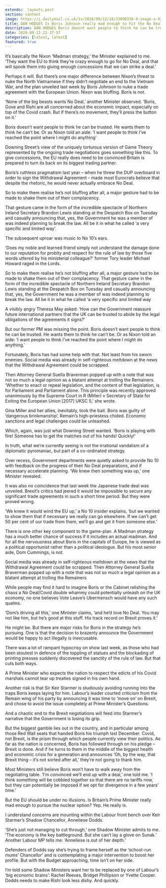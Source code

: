 ```yaml
---
extends: _layouts.post
section: content
image: https://i.dailymail.co.uk/1s/2020/09/12/18/33098338-0-image-a-93_1599932633619.jpg 
title: DAN HODGES Is Boris Johnson really mad enough to hit the No Deal nuclear button? 
description: DAN HODGES Boris doesnt want people to think he can be trusted. He wants them to think he cant be. Or as Nixon told an aide I want people to think Ive reached the point where I might do anything. 
date: 2020-09-12-22-37-57 
categories: [latest, latest] 
featured: true 
--- 
```

It’s basically the Nixon ‘Madman strategy,’ the Minister explained to me. ‘They want the EU to think they’re crazy enough to go for No Deal, and that will spook them into giving enough concessions that we can strike a deal.’

Perhaps it will. But there’s one major difference between Nixon’s threat to nuke the North Vietnamese if they didn’t negotiate an end to the Vietnam War, and the plan unveiled last week by Boris Johnson to nuke a trade agreement with the European Union. Nixon was bluffing. Boris is not.

‘None of the big beasts wants No Deal,’ another Minister observed. ‘Boris, Gove and Rishi are all concerned about the economic impact, especially on top of the Covid crash. But if there’s no movement, they’ll press the button on it.’

Boris doesn’t want people to think he can be trusted. He wants them to think he can’t be. Or as Nixon told an aide: ‘I want people to think I’ve reached the point where I might do anything'

Downing Street’s view of the uniquely torturous version of Game Theory represented by the ongoing trade negotiations goes something like this. To give concessions, the EU really does need to be convinced Britain is prepared to turn its back on its biggest trading partner.

Boris’s ruthless pragmatism last year – when he threw the DUP overboard in order to sign the Withdrawal Agreement – made most Eurocrats believe that despite the rhetoric, he would never actually embrace No Deal.

So to make them realise he’s not bluffing after all, a major gesture had to be made to shake them out of their complacency. 

That gesture came in the form of the incredible spectacle of Northern Ireland Secretary Brandon Lewis standing at the Despatch Box on Tuesday and casually announcing that, yes, the Government he was a member of was indeed planning to break the law. All be it in what he called ‘a very specific and limited way’.

The subsequent uproar was music to No 10’s ears.

‘Does my noble and learned friend simply not understand the damage done to our reputation for probity and respect for the rule of law by those five words uttered by his ministerial colleague?’ former Tory leader Michael Howard raged in the Lords. 

So to make them realise he’s not bluffing after all, a major gesture had to be made to shake them out of their complacency. That gesture came in the form of the incredible spectacle of Northern Ireland Secretary Brandon Lewis standing at the Despatch Box on Tuesday and casually announcing that, yes, the Government he was a member of was indeed planning to break the law. All be it in what he called ‘a very specific and limited way

A visibly angry Theresa May asked: ‘How can the Government reassure future international partners that the UK can be trusted to abide by the legal obligations of the agreements it signs?’

But our former PM was missing the point. Boris doesn’t want people to think he can be trusted. He wants them to think he can’t be. Or as Nixon told an aide: ‘I want people to think I’ve reached the point where I might do anything.’

Fortunately, Boris has had some help with that. Not least from his sworn enemies. Social media was already in self-righteous meltdown at the news that the Withdrawal Agreement could be scrapped.

Then Attorney General Suella Braverman popped up with a note that was not so much a legal opinion as a blatant attempt at trolling the Remainers. ‘Whether to enact or repeal legislation, and the content of that legislation, is for Parliament and Parliament alone. This principle was recently approved unanimously by the Supreme Court in R (Miller) v Secretary of State for Exiting the European Union [2017] UKSC 5,’ she wrote. 

Gina Miller and her allies, inevitably, took the bait. Boris was guilty of ‘dangerous brinkmanship’, Remain’s high-priestess chided. Economic sanctions and legal challenges could be unleashed.

Which, again, was just what Downing Street wanted. ‘Boris is playing with fire! Someone has to get the matches out of his hands! Quickly!’

In truth, what we’re currently seeing is not the irrational vandalism of a diplomatic pyromaniac, but part of a co-ordinated strategy.

Over recess, Government departments were quietly asked to provide No 10 with feedback on the progress of their No Deal preparations, and if necessary accelerate planning. ‘We knew then something was up,’ one Minister revealed.

It was also no coincidence that last week the Japanese trade deal was unveiled. Brexit’s critics had jeered it would be impossible to secure any significant trade agreements in such a short time period. But they were proved wrong.

‘We knew it would wind the EU up,’ a No 10 insider explains, ‘but we wanted to show them that if necessary we really can go elsewhere. If we can’t get 50 per cent of our trade from them, we’ll go and get it from someone else.’

There is one other key component to the game-plan. A Madman strategy has a much better chance of success if it includes an actual madman. And for all the nervousness about Boris in the capitals of Europe, he is viewed as a political opportunist rather than a political ideologue. But his most senior aide, Dom Cummings, is not. 

Social media was already in self-righteous meltdown at the news that the Withdrawal Agreement could be scrapped. Then Attorney General Suella Braverman popped up with a note that was not so much a legal opinion as a blatant attempt at trolling the Remainers

While people may find it hard to imagine Boris or the Cabinet relishing the chaos a No Deal/Covid double whammy could potentially unleash on the UK economy, no one believes Vote Leave’s Ubermensch would have any such qualms.

‘Dom’s driving all this,’ one Minister claims, ‘and he’d love No Deal. You may not like him, but he’s good at this stuff. His track record on Brexit proves it.’

He might be. But there are major risks for Boris in the strategy he’s pursuing. One is that the decision to brazenly announce the Government would be happy to act illegally is inexcusable. 

There was a lot of rampant hypocrisy on show last week, as those who had been stoutest in defence of the toppling of statues and the blockading of printing presses suddenly discovered the sanctity of the rule of law. But that cuts both ways.

A Prime Minister who expects the nation to respect the edicts of his Covid marshals cannot tear up treaties signed in his own hand.

Another risk is that Sir Keir Starmer is studiously avoiding running into the traps Boris keeps laying for him. Labour’s leader courted criticism from the Remain wing of his party by announcing it was time to ‘move on’ on Brexit, and chose to avoid the issue completely at Prime Minister’s Questions.

And a chaotic end to the Brexit negotiations will feed into Starmer’s narrative that the Government is losing its grip.

But the biggest gamble lies out in the country, and in particular among those Red Wall seats that handed Boris his triumph last December. Covid, not Brexit, is the prism through which people currently view their politics. As far as the nation is concerned, Boris has followed through on his pledge – Brexit is done. And if he turns to them in the middle of the biggest health and economic crisis for a generation and announces ‘Oh, by the way, that Brexit thing – it’s not sorted after all,’ they’re not going to thank him.

Most Ministers still believe Boris won’t have to walk away from the negotiating table. ‘I’m convinced we’ll end up with a deal,’ one told me. ‘I think something will be cobbled together so that there are no tariffs now, but they can potentially be imposed if we opt for divergence in a few years’ time.’

But the EU should be under no illusions. Is Britain’s Prime Minister really mad enough to pursue the nuclear option? Yep. He really is.

I understand concerns are mounting within the Labour front bench over Keir Starmer’s Shadow Chancellor, Anneliese Dodds.

‘She’s just not managing to cut through,’ one Shadow Minister admits to me. ‘The economy is the key battleground. But she can’t lay a glove on Sunak.’ Another Labour MP tells me: ‘Anneliese is out of her depth.’

Defenders of Dodds say she’s trying to frame herself as the ‘school-run mums’ Chancellor’ and is contemplating a major intervention to boost her profile. But with the Budget approaching, time isn’t on her side.

I’m told some Shadow Ministers want her to be replaced by one of Labour’s ‘big economic brains’: Rachel Reeves, Bridget Phillipson or Yvette Cooper. Dodds needs to make Rishi look less dishy. And quickly.

